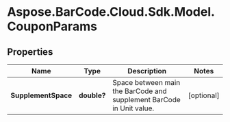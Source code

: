 # Aspose.BarCode.Cloud.Sdk.Model.CouponParams

## Properties

Name | Type | Description | Notes
---- | ---- | ----------- | -----
**SupplementSpace** | **double?** | Space between main the BarCode and supplement BarCode in Unit value. | [optional]

